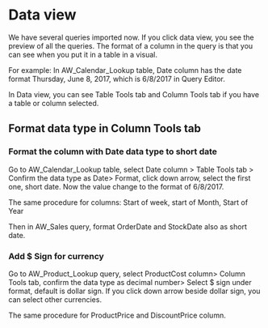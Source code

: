 # Data view

We have several queries imported now. If you click data view, you see the  preview of all the queries. The format of a column in the query is that you can see when you put it in a table in a visual.

For example:
In AW_Calendar_Lookup table, Date column has the date format Thursday, June 8, 2017, which is 6/8/2017 in Query Editor. 

In Data view, you can see Table Tools tab and Column Tools tab if you have a table or column selected. 

## Format data type in Column Tools tab

### Format the column with Date data type to short date 

Go to AW_Calendar_Lookup table, select Date column > Table Tools tab > Confirm the data type as Date> Format, click down arrow, select the first one, short date. Now the value change to the format of 6/8/2017.

The same procedure for columns: Start of week, start of Month, Start of Year

Then in AW_Sales query, format OrderDate and StockDate also as short date.

### Add $ Sign for currency

Go to AW_Product_Lookup query, select ProductCost column> Column Tools tab, confirm the data type as decimal number> Select $ sign under format, default is dollar sign. If you click down arrow beside dollar sign, you can select other currencies.

The same procedure for ProductPrice and DiscountPrice column.

 





